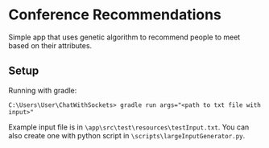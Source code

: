 # Conference Recommendations 

Simple app that uses genetic algorithm to recommend people to meet based on their attributes.

## Setup

Running with gradle:

    C:\Users\User\ChatWithSockets> gradle run args="<path to txt file with input>"

Example input file is in `\app\src\test\resources\testInput.txt`.
You can also create one with python script in `\scripts\largeInputGenerator.py`.
